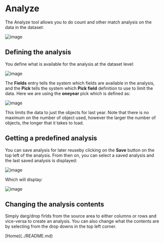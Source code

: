 # Analyze

The Analyze tool allows you to do count and other match analysis on the data in the dataset:

![image](/help/info/images/Ana4.png)

## Defining the analysis

You define what is available for the analysis at the dataset level:

![image](/help/info/images/Ana1.png)

The **Fields** entry tells the system which fields are available in the analysis, and the **Pick**
tells the system which **Pick field** definition to use to limit the data.  Here we are using the **oneyear**
pick which is defined as:

![image](/help/info/images/Ana5.png)

This limits the data to just the objects for last year.  Note that there is no maximum on the number of
object used, however the larger the number of objects, the longer that it takes to load.

## Getting a predefined analysis

You can save analysis for later reuseby clicking on the **Save** button on the top left of the analysis.
From then on, you can select a saved analysis and the last saved analysis is displayed:

![image](/help/info/images/Ana2.png)

Which will display:

![image](/help/info/images/Ana3.png)

## Changing the analysis contents

Simply darg/drop firlds from the source area to either columns or rows and vice-versa to create an
analysis.  You can also change what the contents are by selecting from the drop downs in the top left
corner.

[Home)(../README.md)

